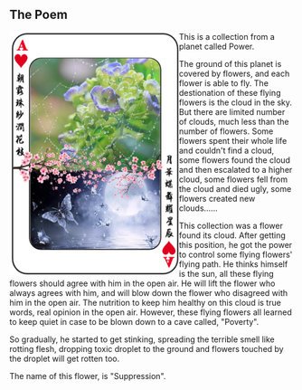 ## The Poem


<p>
<img align="left" src="https://github.com/lady-h-world/My_Garden/blob/main/images/Garden_Museum_images/the_poem.png" width="300" height="430" />

This is a collection from a planet called Power.

The ground of this planet is covered by flowers, and each flower is able to fly. The destionation of these flying flowers is the cloud in the sky. But there are limited number of clouds, much less than the number of flowers. Some flowers spent their whole life and couldn't find a cloud, some flowers found the cloud and then escalated to a higher cloud, some flowers fell from the cloud and died ugly, some flowers created new clouds......

This collection was a flower found its cloud. After getting this position, he got the power to control some flying flowers' flying path. He thinks himself is the sun, all these flying flowers should agree with him in the open air. He will lift the flower who always agrees with him, and will blow down the flower who disagreed with him in the open air. The nutrition to keep him healthy on this cloud is true words, real opinion in the open air. However, these flying flowers all learned to keep quiet in case to be blown down to a cave called, "Poverty". 

So gradually, he started to get stinking, spreading the terrible smell like rotting flesh, dropping toxic droplet to the ground and flowers touched by the droplet will get rotten too.

The name of this flower, is "Suppression".

</p>
<p>&nbsp;</p>
<p>&nbsp;</p>
